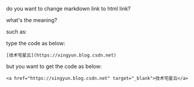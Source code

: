 do you want to change markdown link to html link?

what's the meaning?

such as:


type the code as below:
```
[技术宅星云](https://xingyun.blog.csdn.net)
```
but you want to get the code as below:

```
<a href="https://xingyun.blog.csdn.net" target="_blank">技术宅星云</a>
```